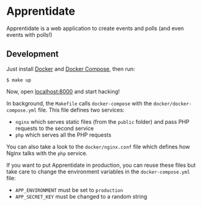 # Apprentidate

Apprentidate is a web application to create events and polls (and even events
with polls!)

## Development

Just install [Docker](https://docs.docker.com/install/) and [Docker Compose](https://docs.docker.com/compose/install/),
then run:

```console
$ make up
```

Now, open [localhost:8000](http://localhost:8000) and start hacking!

In background, the `Makefile` calls `docker-compose` with the `docker/docker-compose.yml`
file. This file defines two services:

- `nginx` which serves static files (from the `public` folder) and pass PHP
  requests to the second service
- `php` which serves all the PHP requests

You can also take a look to the `docker/nginx.conf` file which defines how
Nginx talks with the `php` service.

If you want to put Apprentidate in production, you can reuse these files but
take care to change the environment variables in the `docker-compose.yml` file:

- `APP_ENVIRONMENT` must be set to `production`
- `APP_SECRET_KEY` must be changed to a random string
